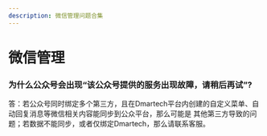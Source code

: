 ```yaml
---
description: 微信管理问题合集
---
```


# 微信管理

### 为什么公众号会出现“该公众号提供的服务出现故障，请稍后再试”?

答：若公众号同时绑定多个第三方，且在Dmartech平台内创建的自定义菜单、自动回复消息等微信相关内容能同步到公众平台，那么可能是 其他第三方导致的问题；若数据不能同步，或者仅绑定Dmartech，那么请联系客服。





